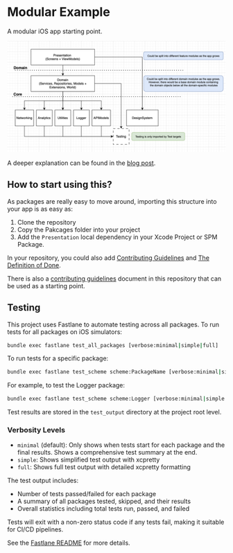 # Modular Example

A modular iOS app starting point.

![diagram](git-images/diagram.png)

A deeper explanation can be found in the [blog post](https://manu.show/2025-02-27-simple-modularization-setup/).

## How to start using this?

As packages are really easy to move around, importing this structure into your app is as easy as:

1. Clone the repository
2. Copy the Pakcages folder into your project
3. Add the `Presentation` local dependency in your Xcode Project or SPM Package.

In your repository, you could also add [Contributing Guidelines](/2023-01-02-new-app-contributing-guidelines/) and [The Definition of Done](/2023-05-13-the-definition-of-done/).

There is also a [contributing guidelines](.github/CONTRIBUTING.md) document in this repository that can be used as a starting point.

## Testing

This project uses Fastlane to automate testing across all packages. To run tests for all packages on iOS simulators:

```bash
bundle exec fastlane test_all_packages [verbose:minimal|simple|full]
```

To run tests for a specific package:

```bash
bundle exec fastlane test_scheme scheme:PackageName [verbose:minimal|simple|full]
```

For example, to test the Logger package:

```bash
bundle exec fastlane test_scheme scheme:Logger [verbose:minimal|simple|full]
```

Test results are stored in the `test_output` directory at the project root level.

### Verbosity Levels

- `minimal` (default): Only shows when tests start for each package and the final results. Shows a comprehensive test summary at the end.
- `simple`: Shows simplified test output with xcpretty
- `full`: Shows full test output with detailed xcpretty formatting

The test output includes:
- Number of tests passed/failed for each package
- A summary of all packages tested, skipped, and their results
- Overall statistics including total tests run, passed, and failed

Tests will exit with a non-zero status code if any tests fail, making it suitable for CI/CD pipelines.

See the [Fastlane README](fastlane/README.md) for more details.
